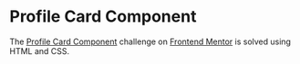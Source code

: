 <h1>Profile Card Component</h1>

The <a href="https://www.frontendmentor.io/challenges/profile-card-component-cfArpWshJ">Profile Card Component</a> challenge on <a href="https://www.frontendmentor.io/">Frontend Mentor</a> is solved using HTML and CSS.
